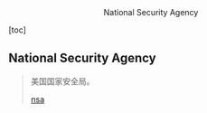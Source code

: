 <center>National Security Agency</center>





[toc]









## National Security Agency

> 美国国家安全局。
>
> [nsa](https://www.nsa.gov/)